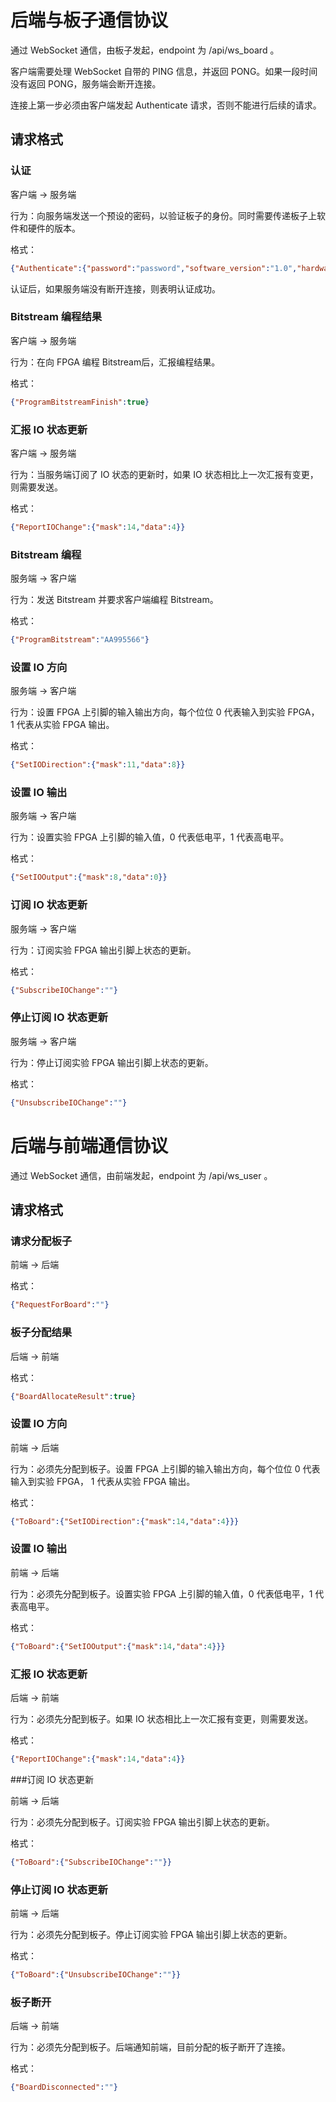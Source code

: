 # 后端与板子通信协议

通过 WebSocket 通信，由板子发起，endpoint 为 /api/ws_board 。

客户端需要处理 WebSocket 自带的 PING 信息，并返回 PONG。如果一段时间没有返回 PONG，服务端会断开连接。

连接上第一步必须由客户端发起 Authenticate 请求，否则不能进行后续的请求。

## 请求格式

### 认证

客户端 -> 服务端

行为：向服务端发送一个预设的密码，以验证板子的身份。同时需要传递板子上软件和硬件的版本。

格式：

```json
{"Authenticate":{"password":"password","software_version":"1.0","hardware_version":"0.1"}}
```

认证后，如果服务端没有断开连接，则表明认证成功。

### Bitstream 编程结果

客户端 -> 服务端

行为：在向 FPGA 编程 Bitstream后，汇报编程结果。

格式：

```json
{"ProgramBitstreamFinish":true}
```



### 汇报 IO 状态更新

客户端 -> 服务端

行为：当服务端订阅了 IO 状态的更新时，如果 IO 状态相比上一次汇报有变更，则需要发送。

格式：

```json
{"ReportIOChange":{"mask":14,"data":4}}
```

### Bitstream 编程

服务端 -> 客户端

行为：发送 Bitstream 并要求客户端编程 Bitstream。

格式：

```json
{"ProgramBitstream":"AA995566"}
```

### 设置 IO 方向

服务端 -> 客户端

行为：设置 FPGA 上引脚的输入输出方向，每个位位 0 代表输入到实验 FPGA， 1 代表从实验 FPGA 输出。

格式：

```json
{"SetIODirection":{"mask":11,"data":8}}
```

### 设置 IO 输出

服务端 -> 客户端

行为：设置实验 FPGA 上引脚的输入值，0 代表低电平，1 代表高电平。

格式：

```json
{"SetIOOutput":{"mask":8,"data":0}}
```

### 订阅 IO 状态更新

服务端 -> 客户端

行为：订阅实验 FPGA 输出引脚上状态的更新。

格式：

```json
{"SubscribeIOChange":""}
```

### 停止订阅 IO 状态更新

服务端 -> 客户端

行为：停止订阅实验 FPGA 输出引脚上状态的更新。

格式：

```json
{"UnsubscribeIOChange":""}
```

# 后端与前端通信协议

通过 WebSocket 通信，由前端发起，endpoint 为 /api/ws_user 。

## 请求格式

### 请求分配板子

前端 -> 后端

格式：

```json
{"RequestForBoard":""}
```

### 板子分配结果

后端 -> 前端

格式：

```json
{"BoardAllocateResult":true}
```

### 设置 IO 方向

前端 -> 后端

行为：必须先分配到板子。设置 FPGA 上引脚的输入输出方向，每个位位 0 代表输入到实验 FPGA， 1 代表从实验 FPGA 输出。

格式：

```json
{"ToBoard":{"SetIODirection":{"mask":14,"data":4}}}
```

### 设置 IO 输出

前端 -> 后端

行为：必须先分配到板子。设置实验 FPGA 上引脚的输入值，0 代表低电平，1 代表高电平。

格式：

```json
{"ToBoard":{"SetIOOutput":{"mask":14,"data":4}}}
```

### 汇报 IO 状态更新

后端 -> 前端

行为：必须先分配到板子。如果 IO 状态相比上一次汇报有变更，则需要发送。

格式：

```json
{"ReportIOChange":{"mask":14,"data":4}}
```

###订阅 IO 状态更新

前端 -> 后端

行为：必须先分配到板子。订阅实验 FPGA 输出引脚上状态的更新。

格式：

```json
{"ToBoard":{"SubscribeIOChange":""}}
```

### 停止订阅 IO 状态更新

前端 -> 后端

行为：必须先分配到板子。停止订阅实验 FPGA 输出引脚上状态的更新。

格式：

```json
{"ToBoard":{"UnsubscribeIOChange":""}}
```

### 板子断开

后端 -> 前端

行为：必须先分配到板子。后端通知前端，目前分配的板子断开了连接。

格式：

```json
{"BoardDisconnected":""}
```